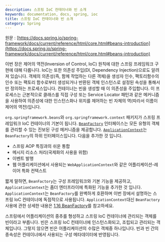 ```yaml
---
description: 스프링 IoC 컨테이너와 빈 소개
keywords: documentation, docs, spring, ioc
title: 스프링 IoC 컨테이너와 빈 소개
category: Spring
---
```


원문 : [https://docs.spring.io/spring-framework/docs/current/reference/html/core.html#beans-introduction](https://docs.spring.io/spring-framework/docs/current/reference/html/core.html#beans-introduction)

이번 장은 제어의 역전(Inversion of Control, IoC) 원칙에 대한 스프링 프레임워크 구현에 대해 다룹니다.
IoC는 또한 의존성 주입(DI, Dependency Injection)으로도 알려져 있습니다.
객체의 의존성(즉, 함께 작업하는 다른 객체)을 생성자 인수, 팩토리함수의 인수 또는 팩토리 함수로부터 생성되거나 반환된 객체 인스턴스로 설정된 속성을 통해서만 정의하는 프로세스입니다.
컨테이너는 빈을 생성할 때 이 의존성을 주입합니다.
이 프로세스는 근본적으로 클래스를 직접 구성 또는 Service Locator 패턴과 같은 메커니즘을 사용하여 의존성에 대한 인스턴스화나 위치를 제어하는 빈 자체의 역(따라서 이름이 제어의 역전)입니다.

```org.springframework.beans```와 ```org.springframework.context``` 패키지가 스프링 프레임워크 IoC 컨테이너의 기본이 됩니다.
[```BeanFactory```](https://docs.spring.io/spring-framework/docs/5.3.19/javadoc-api/org/springframework/beans/factory/BeanFactory.html) 인터페이스는 모든 유형의 객체를 관리할 수 있는 진보된 구성 메커니즘을 제공합니다.
[```ApplicationContext```](https://docs.spring.io/spring-framework/docs/5.3.19/javadoc-api/org/springframework/context/ApplicationContext.html)는 ```BeanFactory```의 하위 인터페이스입니다.
다음을 추가한 것 입니다.

* 스프링 AOP 특징과의 쉬운 통합
* 메시지 리소스 처리(국제화의 사용을 위함)
* 이벤트 발행
* 웹 어플리케이션에서 사용되는 ```WebApplicationContext```와 같은 어플리케이션-레이어 특화 컨텍스트

짧게 말하면, ```BeanFactory```는 구성 프레임워크와 기본 기능을 제공하고, ```ApplicationContext```는 좀더 엔터프라이에 특화된 기능을 추가한 것 입니다.
```ApplicationContext```는 ```BeanFactory```를 완벽하게 호환하며 이번 장에서 설명하는 스프링 IoC 컨테이너에 독점적으로 사용됩니다.
```ApplicationContext```대신 ```BeanFactory``` 사용에 관한 상세한 내용은 [1.16 BeanFactory](1_16.md)를 참고하세요.

스프링에서 어플리케이션의 중추를 형성하고 스프링 IoC 컨테이너에 관리되는 객체를 빈이라고 부릅니다.
빈은 스프링 IoC 컨테이너에 인스턴스화되고, 조립되고 관리되는 객체입니다.
그렇지 않으면 빈은 어플리케이션의 수많은 객체중 하나입니다.
빈과 빈 간의 종속성은 컨테이너에서 사용되는 구성 메타데이터에 반영됩니다.